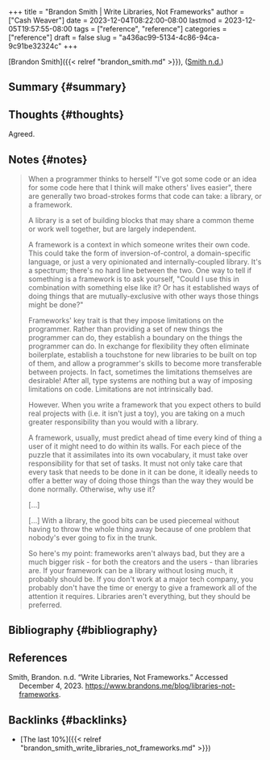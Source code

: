 +++
title = "Brandon Smith | Write Libraries, Not Frameworks"
author = ["Cash Weaver"]
date = 2023-12-04T08:22:00-08:00
lastmod = 2023-12-05T19:57:55-08:00
tags = ["reference", "reference"]
categories = ["reference"]
draft = false
slug = "a436ac99-5134-4c86-94ca-9c91be32324c"
+++

[Brandon Smith]({{< relref "brandon_smith.md" >}}), (<a href="#citeproc_bib_item_1">Smith n.d.</a>)


## Summary {#summary}


## Thoughts {#thoughts}

Agreed.


## Notes {#notes}

> When a programmer thinks to herself "I've got some code or an idea for some code here that I think will make others' lives easier", there are generally two broad-strokes forms that code can take: a library, or a framework.
>
> A library is a set of building blocks that may share a common theme or work well together, but are largely independent.
>
> A framework is a context in which someone writes their own code. This could take the form of inversion-of-control, a domain-specific language, or just a very opinionated and internally-coupled library. It's a spectrum; there's no hard line between the two. One way to tell if something is a framework is to ask yourself, "Could I use this in combination with something else like it? Or has it established ways of doing things that are mutually-exclusive with other ways those things might be done?"
>
> Frameworks' key trait is that they impose limitations on the programmer. Rather than providing a set of new things the programmer can do, they establish a boundary on the things the programmer can do. In exchange for flexibility they often eliminate boilerplate, establish a touchstone for new libraries to be built on top of them, and allow a programmer's skills to become more transferable between projects. In fact, sometimes the limitations themselves are desirable! After all, type systems are nothing but a way of imposing limitations on code. Limitations are not intrinsically bad.
>
> However. When you write a framework that you expect others to build real projects with (i.e. it isn't just a toy), you are taking on a much greater responsibility than you would with a library.
>
> A framework, usually, must predict ahead of time every kind of thing a user of it might need to do within its walls. For each piece of the puzzle that it assimilates into its own vocabulary, it must take over responsibility for that set of tasks. It must not only take care that every task that needs to be done in it can be done, it ideally needs to offer a better way of doing those things than the way they would be done normally. Otherwise, why use it?
>
> [...]
>
> [...] With a library, the good bits can be used piecemeal without having to throw the whole thing away because of one problem that nobody's ever going to fix in the trunk.
>
> So here's my point: frameworks aren't always bad, but they are a much bigger risk - for both the creators and the users - than libraries are. If your framework can be a library without losing much, it probably should be. If you don't work at a major tech company, you probably don't have the time or energy to give a framework all of the attention it requires. Libraries aren't everything, but they should be preferred.


## Bibliography {#bibliography}

## References

<style>.csl-entry{text-indent: -1.5em; margin-left: 1.5em;}</style><div class="csl-bib-body">
  <div class="csl-entry"><a id="citeproc_bib_item_1"></a>Smith, Brandon. n.d. “Write Libraries, Not Frameworks.” Accessed December 4, 2023. <a href="https://www.brandons.me/blog/libraries-not-frameworks">https://www.brandons.me/blog/libraries-not-frameworks</a>.</div>
</div>


## Backlinks {#backlinks}

-   [The last 10%]({{< relref "brandon_smith_write_libraries_not_frameworks.md" >}})
